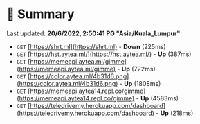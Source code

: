 # 📖 Summary
Last updated: **20/6/2022, 2:50:41 PG "Asia/Kuala_Lumpur"**

- `GET` [https://shrt.ml](https://shrt.ml) - **Down** (225ms)
- `GET` [https://hst.aytea.ml/](https://hst.aytea.ml/) - **Up** (387ms)
- `GET` [https://memeapi.aytea.ml/gimme](https://memeapi.aytea.ml/gimme) - **Up** (722ms)
- `GET` [https://color.aytea.ml/4b31d6.png](https://color.aytea.ml/4b31d6.png) - **Up** (1808ms)
- `GET` [https://memeapi.aytea14.repl.co/gimme](https://memeapi.aytea14.repl.co/gimme) - **Up** (4583ms)
- `GET` [https://teledrivemy.herokuapp.com/dashboard](https://teledrivemy.herokuapp.com/dashboard) - **Up** (218ms)
